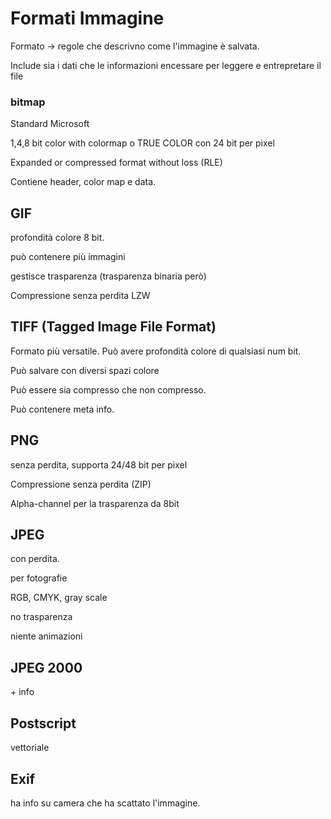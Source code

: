 # Formati Immagine

Formato -> regole che descrivno come l'immagine è salvata.

Include sia i dati che le informazioni encessare per leggere e entrepretare il file

### bitmap

Standard Microsoft

1,4,8 bit color with colormap o TRUE COLOR con 24 bit per pixel

Expanded or compressed format without loss (RLE)

Contiene header, color map e data.

## GIF

profondità colore 8 bit.

può contenere più immagini

gestisce trasparenza (trasparenza binaria però)

Compressione senza perdita LZW

## TIFF (Tagged Image File Format)

Formato più versatile. Può avere profondità colore di qualsiasi num bit.

Può salvare con diversi spazi colore

Può essere sia compresso che non compresso.

Può contenere meta info.

## PNG

senza perdita, supporta 24/48 bit per pixel 

Compressione senza perdita (ZIP)

Alpha-channel per la trasparenza da 8bit

## JPEG

con perdita.

per fotografie

RGB, CMYK, gray scale

no trasparenza

niente animazioni

## JPEG 2000

\+ info 

## Postscript

vettoriale

## Exif

ha info su camera che ha scattato l'immagine.
